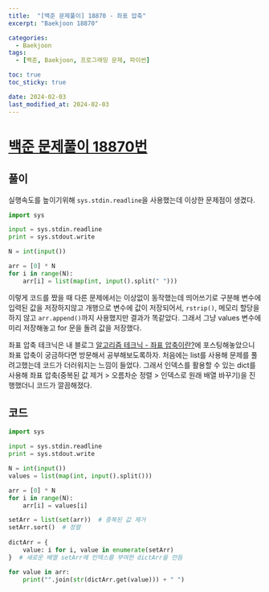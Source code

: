 ```yaml
---
title:  "[백준 문제풀이] 18870 - 좌표 압축"
excerpt: "Baekjoon 18870"

categories:
  - Baekjoon
tags:
  - [백준, Baekjoon, 프로그래밍 문제, 파이썬]

toc: true
toc_sticky: true

date: 2024-02-03
last_modified_at: 2024-02-03
---
```


# [백준 문제풀이 18870번](https://www.acmicpc.net/problem/18870)

## 풀이
실행속도를 높이기위해 ``sys.stdin.readline``을 사용했는데 이상한 문제점이 생겼다.

```py
import sys

input = sys.stdin.readline
print = sys.stdout.write

N = int(input())

arr = [0] * N
for i in range(N):
    arr[i] = list(map(int, input().split(" ")))
```
이렇게 코드를 짰을 때 다른 문제에서는 이상없이 동작했는데 띄어쓰기로 구분해 변수에 입력된 값을 저장하지않고 개행으로 변수에 값이 저장되어서, ``rstrip()``, 메모리 할당을 하지 않고 ``arr.append()``까지 사용했지만 결과가 똑같았다. 그래서 그냥 values 변수에 미리 저장해놓고 for 문을 돌려 값을 저장했다.

좌표 압축 테크닉은 내 블로그 [알고리즘 테크닉 - 좌표 압축이란?](https://98tech-savvy.github.io/algorithm/Alg-Coordinate-compression/)에 포스팅해놓았으니 좌표 압축이 궁금하다면 방문해서 공부해보도록하자. 처음에는 list를 사용해 문제를 풀려고했는데  코드가 더러워지는 느낌이 들었다. 그래서 인덱스를 활용할 수 있는 dict를 사용해 좌표 압축(중복된 값 제거 > 오름차순 정렬 > 인덱스로 원래 배열 바꾸기)을 진행했더니 코드가 깔끔해졌다.

## 코드

```py
import sys

input = sys.stdin.readline
print = sys.stdout.write

N = int(input())
values = list(map(int, input().split()))

arr = [0] * N
for i in range(N):
    arr[i] = values[i]

setArr = list(set(arr))  # 중복된 값 제거
setArr.sort()  # 정렬
 
dictArr = {
    value: i for i, value in enumerate(setArr)
}  # 새로운 배열 setArr에 인덱스를 부여한 dictArr을 만듬

for value in arr:
    print("".join(str(dictArr.get(value))) + " ")
```
